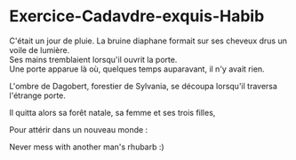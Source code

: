# Exercice-Cadavdre-exquis-Habib


C'était un jour de pluie. La bruine diaphane formait sur ses cheveux drus un voile de lumière.<br />
Ses mains tremblaient lorsqu'il ouvrit la porte.<br />
Une porte apparue là où, quelques temps auparavant, il n'y avait rien.<br />

L'ombre de Dagobert, forestier de Sylvania, se découpa lorsqu'il traversa l'étrange porte.

Il quitta alors sa forêt natale, sa femme et ses trois filles,

Pour attérir dans un nouveau monde : 

Never mess with another man's rhubarb :)

